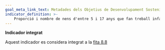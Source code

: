 ```yaml
---
goal_meta_link_text: Metadades dels Objetius de Desenvolupament Sostenible de les Nacions Unides (pdf 894kB)
indicator_definition: >- 
    Proporció i nombre de nens d'entre 5 i 17 anys que fan treball infantil, desglossats per sexe i edat
---
```

**Indicador integrat**

Aquest indicador es considera integrat a la [fita 8.8](/8)